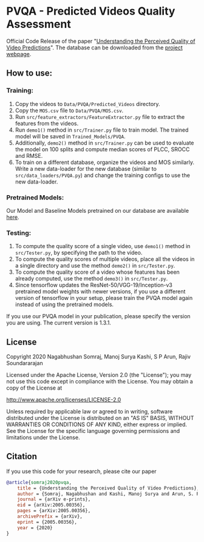 # PVQA - Predicted Videos Quality Assessment
Official Code Release of the paper "[Understanding the Perceived Quality of Video Predictions](https://arxiv.org/abs/2005.00356)".
The database can be downloaded from the [project webpage](https://nagabhushansn95.github.io/publications/2020/pvqa.html).

## How to use:
### Training:
1. Copy the videos to `Data/PVQA/Predicted_Videos` directory.
2. Copy the `MOS.csv` file to `Data/PVQA/MOS.csv`.
3. Run `src/feature_extractors/FeatureExtractor.py` file to extract the features from the videos.
4. Run `demo1()` method in `src/Trainer.py` file to train model. The trained model will be saved in `Trained_Models/PVQA`.
5. Additionally, `demo2()` method in `src/Trainer.py` can be used to evaluate the model on 100 splits and compute median scores of PLCC, SROCC and RMSE.
6. To train on a different database, organize the videos and MOS similarly. Write a new data-loader for the new database (similar to `src/data_loaders/PVQA.py`) and change the training configs to use the new data-loader.

### Pretrained Models:
Our Model and Baseline Models pretrained on our database are available [here](https://drive.google.com/drive/folders/16cxow_Yf4peFedHCXS8EyvZ07OQ9AMEm?usp=sharing).

### Testing:
1. To compute the quality score of a single video, use `demo1()` method in `src/Tester.py`, by specifying the path to the video.
2. To compute the quality scores of multiple videos, place all the videos in a single directory and use the method `demo2()` in `src/Tester.py`.
3. To compute the quality score of a video whose features has been already computed, use the method `demo3()` in `src/Tester.py`.
4. Since tensorflow updates the ResNet-50/VGG-19/Inception-v3 pretrained model weights with newer versions, if you use a different version of tensorflow in your setup, please train the PVQA model again instead of using the pretrained models.

If you use our PVQA model in your publication, please specify the version you are using. The current version is 1.3.1.

## License
Copyright 2020 Nagabhushan Somraj, Manoj Surya Kashi, S P Arun, Rajiv Soundararajan

Licensed under the Apache License, Version 2.0 (the "License");
you may not use this code except in compliance with the License.
You may obtain a copy of the License at

   http://www.apache.org/licenses/LICENSE-2.0

Unless required by applicable law or agreed to in writing, software
distributed under the License is distributed on an "AS IS" BASIS,
WITHOUT WARRANTIES OR CONDITIONS OF ANY KIND, either express or implied.
See the License for the specific language governing permissions and
limitations under the License.

## Citation
If you use this code for your research, please cite our paper

```bibtex
@article{somraj2020pvqa,
    title = {Understanding the Perceived Quality of Video Predictions},
    author = {Somraj, Nagabhushan and Kashi, Manoj Surya and Arun, S. P. and Soundararajan, Rajiv},
    journal = {arXiv e-prints},
    eid = {arXiv:2005.00356},
    pages = {arXiv:2005.00356},
    archivePrefix = {arXiv},
    eprint = {2005.00356},
    year = {2020}
}
```
